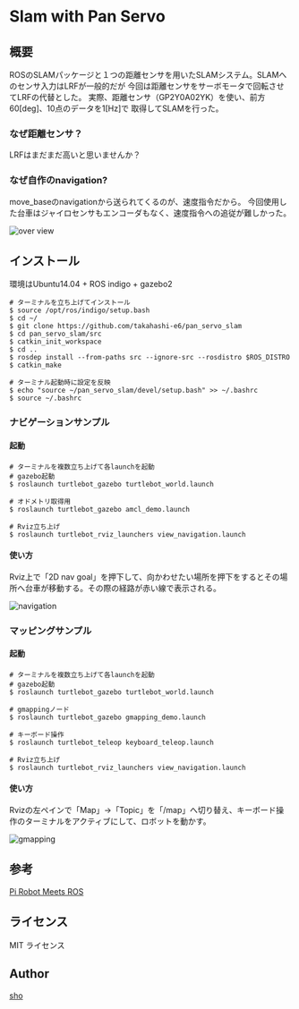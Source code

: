 Slam with Pan Servo
====

## 概要
ROSのSLAMパッケージと１つの距離センサを用いたSLAMシステム。SLAMへのセンサ入力はLRFが一般的だが
今回は距離センサをサーボモータで回転させてLRFの代替とした。
実際、距離センサ（GP2Y0A02YK）を使い、前方60[deg]、10点のデータを1[Hz]で
取得してSLAMを行った。

### なぜ距離センサ？
LRFはまだまだ高いと思いませんか？

### なぜ自作のnavigation?
move_baseのnavigationから送られてくるのが、速度指令だから。
今回使用した台車はジャイロセンサもエンコーダもなく、速度指令への追従が難しかった。

![over view](https://github.com/takahashi-e6/pan_servo_slam/blob/master/pict/overview.png "image")

## インストール
環境はUbuntu14.04 + ROS indigo + gazebo2

`# ターミナルを立ち上げてインストール`  
`$ source /opt/ros/indigo/setup.bash`  
`$ cd ~/`   
`$ git clone https://github.com/takahashi-e6/pan_servo_slam`  
`$ cd pan_servo_slam/src`  
`$ catkin_init_workspace`  
`$ cd ..`  
`$ rosdep install --from-paths src --ignore-src --rosdistro $ROS_DISTRO`  
`$ catkin_make`  

`# ターミナル起動時に設定を反映`  
`$ echo "source ~/pan_servo_slam/devel/setup.bash" >> ~/.bashrc`  
`$ source ~/.bashrc`  

### ナビゲーションサンプル

#### 起動

`# ターミナルを複数立ち上げて各launchを起動`  
`# gazebo起動`  
`$ roslaunch turtlebot_gazebo turtlebot_world.launch`

`# オドメトリ取得用`  
`$ roslaunch turtlebot_gazebo amcl_demo.launch`

`# Rviz立ち上げ`  
`$ roslaunch turtlebot_rviz_launchers view_navigation.launch`

#### 使い方
Rviz上で「2D nav goal」を押下して、向かわせたい場所を押下をするとその場所へ台車が移動する。その際の経路が赤い線で表示される。

![navigation](https://github.com/takahashi-e6/pan_servo_slam/blob/master/pict/navigation.jpg "navigation")

### マッピングサンプル

#### 起動

`# ターミナルを複数立ち上げて各launchを起動`  
`# gazebo起動`  
`$ roslaunch turtlebot_gazebo turtlebot_world.launch`  

`# gmappingノード`  
`$ roslaunch turtlebot_gazebo gmapping_demo.launch`  

`# キーボード操作`  
`$ roslaunch turtlebot_teleop keyboard_teleop.launch`  

`# Rviz立ち上げ`  
`$ roslaunch turtlebot_rviz_launchers view_navigation.launch`  

#### 使い方
Rvizの左ペインで「Map」→「Topic」を「/map」へ切り替え、キーボード操作のターミナルをアクティブにして、ロボットを動かす。

![gmapping](https://github.com/takahashi-e6/pan_servo_slam/blob/master/pict/gmapping.gif "gmapping")

## 参考

[Pi Robot Meets ROS](http://www.pirobot.org/blog/0014/)

## ライセンス

MIT ライセンス

## Author

[sho](https://github.com/takahashi-e6)
